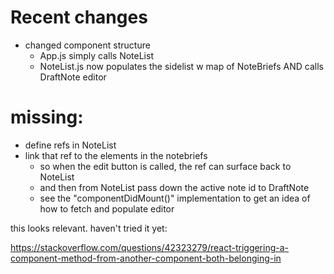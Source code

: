 # Recent changes
- changed component structure
  - App.js simply calls NoteList
  - NoteList.js now populates the sidelist w map of NoteBriefs AND calls DraftNote editor


# missing:
- define refs in NoteList
- link that ref to the elements in the notebriefs
  - so when the edit button is called, the ref can surface back to NoteList
  - and then from NoteList pass down the active note id to DraftNote
  - see the "componentDidMount()" implementation to get an idea of how to fetch and populate editor

this looks relevant. haven't tried it yet:

https://stackoverflow.com/questions/42323279/react-triggering-a-component-method-from-another-component-both-belonging-in
